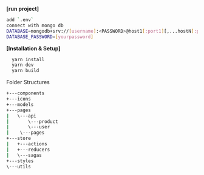**[run project]**

```bash
add `.env`
connect with mongo db
DATABASE=mongodb+srv://[username]:<PASSWORD>@host1[:port1][,...hostN[:portN]][/[defaultauthdb][?options]]
DATABASE_PASSWORD=[yourpassword]
```

**[Installation & Setup]**
```bash
  yarn install
  yarn dev
  yarn build
```

Folder Structures

```bash
+---components
+---icons
+---models
+---pages
|   \---api
|       \---product
|       \---user
|    \---pages
+---store
|   +---actions
|   +---reducers
|   \---sagas
+---styles
\---utils
```
